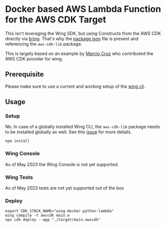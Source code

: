 # Docker based AWS Lambda Function for the AWS CDK Target

This isn't leveraging the Wing SDK, but using Constructs from the AWS CDK directly via [bring](https://docs.winglang.io/reference/spec#4-module-system). That's why the [package.json](./package.json) file is present and referencing the `aws-cdk-lib` package.

This is largely based on an example by [Marcio Cruz](https://github.com/marciocadev) who contributed the AWS CDK provider for wing.

## Prerequisite

Please make sure to use a current and working setup of the [wing cli](https://docs.winglang.io/getting-started/installation).

## Usage

### Setup

Nb: In case of a globally installed Wing CLI, the `aws-cdk-lib` package needs to be installed globally as well. See this [issue](https://github.com/winglang/wing/issues/2478) for more details.

```
npm install
```

### Wing Console

As of May 2023 the Wing Console is not yet supported.

### Wing Tests

As of May 2023 tests are not yet supported out of the box

### Deploy

```
export CDK_STACK_NAME="wing-docker-python-lambda"
wing compile -t awscdk main.w
npx cdk deploy --app "./target/main.awscdk"
```